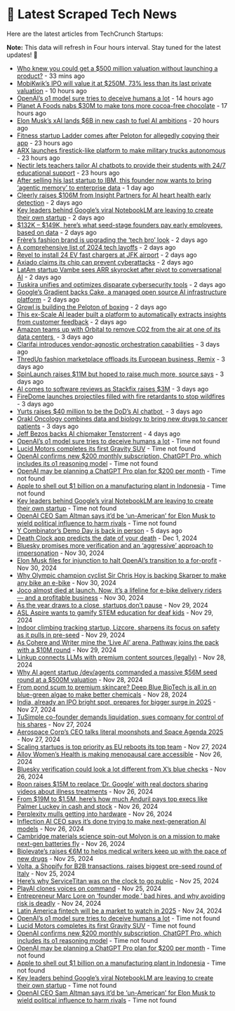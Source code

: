 
# 📰 Latest Scraped Tech News

Here are the latest articles from TechCrunch Startups:

**Note:** This data will refresh in Four hours interval. Stay tuned for the latest updates! 🔄
- [Who knew you could get a $500 million valuation without launching a product?](https://techcrunch.com/podcast/who-knew-you-could-get-a-500-million-valuation-without-launching-a-product/) - 33 mins ago
- [MobiKwik’s IPO will value it at $250M, 73% less than its last private valuation](https://techcrunch.com/2024/12/05/mobikwik-slashes-valuation-by-73-in-india-ipo/) - 10 hours ago
- [OpenAI’s o1 model sure tries to deceive humans a lot](https://techcrunch.com/2024/12/05/openais-o1-model-sure-tries-to-deceive-humans-a-lot/) - 14 hours ago
- [Planet A Foods nabs $30M to make tons more cocoa-free chocolate](https://techcrunch.com/2024/12/05/planet-a-foods-nabs-30m-to-make-tons-more-cocoa-free-chocolate/) - 17 hours ago
- [Elon Musk’s xAI lands $6B in new cash to fuel AI ambitions](https://techcrunch.com/2024/12/05/elon-musks-xai-lands-billions-in-new-cash-to-fuel-ai-ambitions/) - 20 hours ago
- [Fitness startup Ladder comes after Peloton for allegedly copying their app](https://techcrunch.com/2024/12/05/fitness-startup-ladder-comes-after-peloton-for-allegedly-copying-their-app/) - 23 hours ago
- [ARX launches firestick-like platform to make military trucks autonomous](https://techcrunch.com/2024/12/05/arx-launches-firestick-like-platform-to-make-military-trucks-autonomous/) - 23 hours ago
- [Nectir lets teachers tailor AI chatbots to provide their students with 24/7 educational support](https://techcrunch.com/2024/12/05/nectir-lets-teachers-tailor-ai-chatbots-to-provide-their-students-with-247-educational-support/) - 23 hours ago
- [After selling his last startup to IBM, this founder now wants to bring ‘agentic memory’ to enterprise data](https://techcrunch.com/2024/12/05/after-selling-his-startup-to-ibm-this-founder-wants-to-bring-agentic-memory-to-enterprises/) - 1 day ago
- [Cleerly raises $106M from Insight Partners for AI heart health early detection](https://techcrunch.com/2024/12/04/cleerly-raises-106m-from-insight-partners-for-ai-heart-health-early-detection/) - 2 days ago
- [Key leaders behind Google’s viral NotebookLM are leaving to create their own startup](https://techcrunch.com/2024/12/04/key-leaders-behind-googles-viral-notebooklm-are-leaving-to-create-their-own-startup/) - 2 days ago
- [$132K – $149K, here’s what seed-stage founders pay early employees, based on data](https://techcrunch.com/2024/12/04/132k-149k-heres-what-seed-stage-founders-pay-early-employees-based-on-data/) - 2 days ago
- [Frère’s fashion brand is upgrading the ‘tech bro’ look](https://techcrunch.com/2024/12/04/freres-fashion-brand-is-upgrading-the-tech-bro-look/) - 2 days ago
- [A comprehensive list of 2024 tech layoffs](https://techcrunch.com/2024/12/04/tech-layoffs-2024-list/) - 2 days ago
- [Revel to install 24 EV fast chargers at JFK airport](https://techcrunch.com/2024/12/04/revel-to-install-24-fast-ev-chargers-at-jfk-airport/) - 2 days ago
- [Axiado claims its chip can prevent cyberattacks](https://techcrunch.com/2024/12/04/axiado-claims-its-chip-can-prevent-cyberattacks/) - 2 days ago
- [LatAm startup Vambe sees ARR skyrocket after pivot to conversational AI](https://techcrunch.com/2024/12/04/latam-startup-vambe-sees-arr-skyrocket-after-pivot-to-conversational-ai/) - 2 days ago
- [Tuskira unifies and optimizes disparate cybersecurity tools](https://techcrunch.com/2024/12/04/tuskira-aims-to-unify-and-optimize-disparate-cybersecurity-tools/) - 2 days ago
- [Google’s Gradient backs Cake, a managed open source AI infrastructure platform](https://techcrunch.com/2024/12/04/googles-gradient-backs-cake-a-managed-open-source-ai-infrastructure-platform/) - 2 days ago
- [Growl is building the Peloton of boxing](https://techcrunch.com/2024/12/04/growl-is-building-the-peloton-of-boxing/) - 2 days ago
- [This ex-Scale AI leader built a platform to automatically extracts insights from customer feedback](https://techcrunch.com/2024/12/04/enterpret-automatically-extracts-insights-from-customer-feedback/) - 2 days ago
- [Amazon teams up with Orbital to remove CO2 from the air at one of its data centers ](https://techcrunch.com/2024/12/03/amazon-teams-up-with-orbital-to-remove-co2-from-the-air-at-one-of-its-datacenters/) - 3 days ago
- [Clarifai introduces vendor-agnostic orchestration capabilities](https://techcrunch.com/2024/12/03/clarifai-introduces-vendor-agnostic-orchestration-capabilities/) - 3 days ago
- [ThredUp fashion marketplace offloads its European business, Remix](https://techcrunch.com/2024/12/03/thredup-fashion-marketplace-offloads-its-european-business-remix/) - 3 days ago
- [SpinLaunch raises $11M but hoped to raise much more, source says](https://techcrunch.com/2024/12/03/once-buzzy-space-startup-spinlaunch-raises-11m-but-hoped-to-raise-more-sources-say/) - 3 days ago
- [AI comes to software reviews as Stackfix raises $3M](https://techcrunch.com/2024/12/03/ai-comes-to-software-reviews-as-stackfix-raises-3m/) - 3 days ago
- [FireDome launches projectiles filled with fire retardants to stop wildfires](https://techcrunch.com/2024/12/03/firedome-launches-projectiles-filled-with-fire-retardants-to-stop-wildfires/) - 3 days ago
- [Yurts raises $40 million to be the DoD’s AI chatbot ](https://techcrunch.com/2024/12/03/yurts-raises-40-million-to-be-the-dods-ai-chatbot/) - 3 days ago
- [Orakl Oncology combines data and biology to bring new drugs to cancer patients](https://techcrunch.com/2024/12/03/orakl-oncology-combines-data-and-biology-to-bring-new-drugs-to-cancer-patients/) - 3 days ago
- [Jeff Bezos backs AI chipmaker Tenstorrent](https://techcrunch.com/2024/12/02/jeff-bezos-backs-ai-chipmaker-tenstorrent/) - 4 days ago
- [OpenAI’s o1 model sure tries to deceive humans a lot](https://techcrunch.com/2024/12/05/openais-o1-model-sure-tries-to-deceive-humans-a-lot/) - Time not found
- [Lucid Motors completes its first Gravity SUV](https://techcrunch.com/2024/12/05/lucid-motors-completes-its-first-gravity-suv/) - Time not found
- [OpenAI confirms new $200 monthly subscription, ChatGPT Pro, which includes its o1 reasoning model](https://techcrunch.com/2024/12/05/openai-confirms-its-new-200-plan-chatgpt-pro-which-includes-reasoning-models-and-more/) - Time not found
- [OpenAI may be planning a ChatGPT Pro plan for $200 per month](https://techcrunch.com/2024/12/05/openai-may-be-planning-a-chatgpt-pro-plan-for-200-per-month/) - Time not found
- [Apple to shell out $1 billion on a manufacturing plant in Indonesia](https://techcrunch.com/2024/12/05/apple-will-spend-1-billion-for-new-manufacturing-plant-in-indonesia/) - Time not found
- [Key leaders behind Google’s viral NotebookLM are leaving to create their own startup](https://techcrunch.com/2024/12/04/key-leaders-behind-googles-viral-notebooklm-are-leaving-to-create-their-own-startup/) - Time not found
- [OpenAI CEO Sam Altman says it’d be ‘un-American’ for Elon Musk to wield political influence to harm rivals](https://techcrunch.com/2024/12/04/openai-ceo-sam-altman-says-itd-be-un-american-for-elon-musk-to-wield-political-influence-to-harm-rivals/) - Time not found
- [Y Combinator’s Demo Day is back in person](https://techcrunch.com/2024/12/01/y-combinators-demo-day-is-back-in-person/) - 5 days ago
- [Death Clock app predicts the date of your death](https://techcrunch.com/2024/12/01/death-clock-app-predicts-the-date-of-your-death/) - Dec 1, 2024
- [Bluesky promises more verification and an ‘aggressive’ approach to impersonation](https://techcrunch.com/2024/11/30/bluesky-promises-more-verification-and-an-aggressive-approach-to-impersonation/) - Nov 30, 2024
- [Elon Musk files for injunction to halt OpenAI’s transition to a for-profit](https://techcrunch.com/2024/11/30/elon-musk-files-for-injunction-to-halt-openais-transition-to-a-for-profit/) - Nov 30, 2024
- [Why Olympic champion cyclist Sir Chris Hoy is backing Skarper to make any bike an e-bike](https://techcrunch.com/2024/11/30/why-olympic-champion-cyclist-sir-chris-hoy-is-backing-skarper-to-make-any-bike-an-ebike/) - Nov 30, 2024
- [Joco almost died at launch. Now, it’s a lifeline for e-bike delivery riders — and a profitable business](https://techcrunch.com/2024/11/30/joco-almost-died-at-launch-now-its-a-lifeline-for-e-bike-delivery-riders-and-a-profitable-business/) - Nov 30, 2024
- [As the year draws to a close, startups don’t pause](https://techcrunch.com/2024/11/29/as-the-year-draws-to-a-close-startups-dont-pause/) - Nov 29, 2024
- [ASL Aspire wants to gamify STEM education for deaf kids](https://techcrunch.com/2024/11/29/asl-aspire-wants-to-gamify-stem-education-for-deaf-kids/) - Nov 29, 2024
- [Indoor climbing tracking startup, Lizcore, sharpens its focus on safety as it pulls in pre-seed](https://techcrunch.com/2024/11/29/indoor-climbing-tracking-startup-lizcore-sharpens-its-focus-on-safety-as-it-pulls-in-pre-seed/) - Nov 29, 2024
- [As Cohere and Writer mine the ‘Live AI’ arena, Pathway joins the pack with a $10M round](https://techcrunch.com/2024/11/29/as-cohere-and-writer-mine-the-live-ai-arena-pathway-joins-the-pack-with-a-10m-round/) - Nov 29, 2024
- [Linkup connects LLMs with premium content sources (legally)](https://techcrunch.com/2024/11/28/linkup-connects-llms-with-premium-content-sources-legally/) - Nov 28, 2024
- [Why AI agent startup /dev/agents commanded a massive $56M seed round at a $500M valuation](https://techcrunch.com/2024/11/28/ai-agent-startup-dev-agents-has-raised-a-massive-56m-seed-round-at-a-500m-valuation/) - Nov 28, 2024
- [From pond scum to premium skincare? Deep Blue BioTech is all in on blue-green algae to make better chemicals](https://techcrunch.com/2024/11/28/from-pond-scum-to-premium-skincare-deep-blue-biotech-is-all-in-on-blue-green-algae-to-make-better-chemicals/) - Nov 28, 2024
- [India, already an IPO bright spot, prepares for bigger surge in 2025](https://techcrunch.com/2024/11/27/india-already-an-ipo-bright-spot-prepares-for-bigger-surge-in-2025/) - Nov 27, 2024
- [TuSimple co-founder demands liquidation, sues company for control of his shares](https://techcrunch.com/2024/11/27/tusimple-co-founder-demands-liquidation-sues-company-for-control-of-his-shares/) - Nov 27, 2024
- [Aerospace Corp’s CEO talks literal moonshots and Space Agenda 2025](https://techcrunch.com/podcast/aerospace-corps-ceo-talks-literal-moonshots-and-space-agenda-2025/) - Nov 27, 2024
- [Scaling startups is top priority as EU reboots its top team](https://techcrunch.com/2024/11/27/scaling-startups-is-top-priority-as-eu-reboots-its-top-team/) - Nov 27, 2024
- [Alloy Women’s Health is making menopausal care accessible](https://techcrunch.com/podcast/alloy-womens-health-is-making-menopausal-care-accessible/) - Nov 26, 2024
- [Bluesky verification could look a lot different from X’s blue checks](https://techcrunch.com/2024/11/26/bluesky-verification-could-look-a-lot-different-from-xs-blue-checks/) - Nov 26, 2024
- [Roon raises $15M to replace ‘Dr. Google’ with real doctors sharing videos about illness treatments](https://techcrunch.com/2024/11/26/roon-raises-15m-to-replace-dr-google-with-real-doctors-sharing-videos-about-illness-treatments/) - Nov 26, 2024
- [From $19M to $1.5M, here’s how much Anduril pays top execs like Palmer Luckey in cash and stock](https://techcrunch.com/2024/11/26/anduril-salaries-palmer-luckey-other-execs-how-much-do-they-make/) - Nov 26, 2024
- [Perplexity mulls getting into hardware](https://techcrunch.com/2024/11/26/perplexity-mulls-getting-into-hardware/) - Nov 26, 2024
- [Inflection AI CEO says it’s done trying to make next-generation AI models](https://techcrunch.com/2024/11/26/inflection-ceo-says-its-done-competing-to-make-next-generation-ai-models/) - Nov 26, 2024
- [Cambridge materials science spin-out Molyon is on a mission to make next-gen batteries fly](https://techcrunch.com/2024/11/26/cambridge-materials-science-spin-out-molyon-is-on-a-mission-to-make-next-gen-batteries-fly/) - Nov 26, 2024
- [Biolevate’s raises €6M to helps medical writers keep up with the pace of new drugs](https://techcrunch.com/2024/11/25/biolevates-raises-e6m-to-helps-medical-writers-keep-up-with-the-pace-of-new-drugs/) - Nov 25, 2024
- [Volta, a Shopify for B2B transactions, raises biggest pre-seed round of Italy](https://techcrunch.com/2024/11/25/volta-a-shopify-for-b2b-transactions-raises-biggest-pre-seed-round-of-italy/) - Nov 25, 2024
- [Here’s why ServiceTitan was on the clock to go public](https://techcrunch.com/2024/11/25/heres-why-servicetitan-was-on-the-clock-to-go-public/) - Nov 25, 2024
- [PlayAI clones voices on command](https://techcrunch.com/2024/11/25/playai-clones-voices-on-command/) - Nov 25, 2024
- [Entrepreneur Marc Lore on ‘founder mode,’ bad hires, and why avoiding risk is deadly](https://techcrunch.com/2024/11/24/entrepreneur-marc-lore-on-founder-mode-bad-hires-and-why-avoiding-risk-is-deadly/) - Nov 24, 2024
- [Latin America fintech will be a market to watch in 2025](https://techcrunch.com/2024/11/24/latin-america-fintech-will-be-a-market-to-watch-in-2025/) - Nov 24, 2024
- [OpenAI’s o1 model sure tries to deceive humans a lot](https://techcrunch.com/2024/12/05/openais-o1-model-sure-tries-to-deceive-humans-a-lot/) - Time not found
- [Lucid Motors completes its first Gravity SUV](https://techcrunch.com/2024/12/05/lucid-motors-completes-its-first-gravity-suv/) - Time not found
- [OpenAI confirms new $200 monthly subscription, ChatGPT Pro, which includes its o1 reasoning model](https://techcrunch.com/2024/12/05/openai-confirms-its-new-200-plan-chatgpt-pro-which-includes-reasoning-models-and-more/) - Time not found
- [OpenAI may be planning a ChatGPT Pro plan for $200 per month](https://techcrunch.com/2024/12/05/openai-may-be-planning-a-chatgpt-pro-plan-for-200-per-month/) - Time not found
- [Apple to shell out $1 billion on a manufacturing plant in Indonesia](https://techcrunch.com/2024/12/05/apple-will-spend-1-billion-for-new-manufacturing-plant-in-indonesia/) - Time not found
- [Key leaders behind Google’s viral NotebookLM are leaving to create their own startup](https://techcrunch.com/2024/12/04/key-leaders-behind-googles-viral-notebooklm-are-leaving-to-create-their-own-startup/) - Time not found
- [OpenAI CEO Sam Altman says it’d be ‘un-American’ for Elon Musk to wield political influence to harm rivals](https://techcrunch.com/2024/12/04/openai-ceo-sam-altman-says-itd-be-un-american-for-elon-musk-to-wield-political-influence-to-harm-rivals/) - Time not found